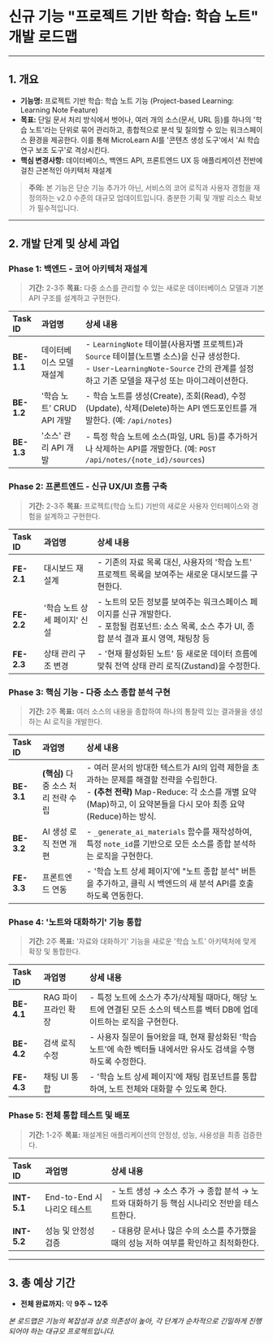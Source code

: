 # 신규 기능 "프로젝트 기반 학습: 학습 노트" 개발 로드맵

---

## 1. 개요

- **기능명:** 프로젝트 기반 학습: 학습 노트 기능 (Project-based Learning: Learning Note Feature)
- **목표:** 단일 문서 처리 방식에서 벗어나, 여러 개의 소스(문서, URL 등)를 하나의 '학습 노트'라는 단위로 묶어 관리하고, 종합적으로 분석 및 질의할 수 있는 워크스페이스 환경을 제공한다. 이를 통해 MicroLearn AI를 '콘텐츠 생성 도구'에서 'AI 학습 연구 보조 도구'로 격상시킨다.
- **핵심 변경사항:** 데이터베이스, 백엔드 API, 프론트엔드 UX 등 애플리케이션 전반에 걸친 근본적인 아키텍처 재설계

> **주의:** 본 기능은 단순 기능 추가가 아닌, 서비스의 코어 로직과 사용자 경험을 재정의하는 v2.0 수준의 대규모 업데이트입니다. 충분한 기획 및 개발 리소스 확보가 필수적입니다.

---

## 2. 개발 단계 및 상세 과업

### **Phase 1: 백엔드 - 코어 아키텍처 재설계**

> **기간:** 2-3주
> **목표:** 다중 소스를 관리할 수 있는 새로운 데이터베이스 모델과 기본 API 구조를 설계하고 구현한다.

| Task ID | 과업명 | 상세 내용 |
| :--- | :--- | :--- |
| **BE-1.1** | 데이터베이스 모델 재설계 | - `LearningNote` 테이블(사용자별 프로젝트)과 `Source` 테이블(노트별 소스)을 신규 생성한다.<br>- `User`-`LearningNote`-`Source` 간의 관계를 설정하고 기존 모델을 재구성 또는 마이그레이션한다. |
| **BE-1.2** | '학습 노트' CRUD API 개발 | - 학습 노트를 생성(Create), 조회(Read), 수정(Update), 삭제(Delete)하는 API 엔드포인트를 개발한다. (예: `/api/notes`) |
| **BE-1.3** | '소스' 관리 API 개발 | - 특정 학습 노트에 소스(파일, URL 등)를 추가하거나 삭제하는 API를 개발한다. (예: `POST /api/notes/{note_id}/sources`) |

### **Phase 2: 프론트엔드 - 신규 UX/UI 흐름 구축**

> **기간:** 2-3주
> **목표:** 프로젝트(학습 노트) 기반의 새로운 사용자 인터페이스와 경험을 설계하고 구현한다.

| Task ID | 과업명 | 상세 내용 |
| :--- | :--- | :--- |
| **FE-2.1** | 대시보드 재설계 | - 기존의 자료 목록 대신, 사용자의 '학습 노트' 프로젝트 목록을 보여주는 새로운 대시보드를 구현한다. |
| **FE-2.2** | '학습 노트 상세 페이지' 신설 | - 노트의 모든 정보를 보여주는 워크스페이스 페이지를 신규 개발한다.<br>- 포함될 컴포넌트: 소스 목록, 소스 추가 UI, 종합 분석 결과 표시 영역, 채팅창 등 |
| **FE-2.3** | 상태 관리 구조 변경 | - '현재 활성화된 노트' 등 새로운 데이터 흐름에 맞춰 전역 상태 관리 로직(Zustand)을 수정한다. |

### **Phase 3: 핵심 기능 - 다중 소스 종합 분석 구현**

> **기간:** 2주
> **목표:** 여러 소스의 내용을 종합하여 하나의 통찰력 있는 결과물을 생성하는 AI 로직을 개발한다.

| Task ID | 과업명 | 상세 내용 |
| :--- | :--- | :--- |
| **BE-3.1** | **(핵심)** 다중 소스 처리 전략 수립 | - 여러 문서의 방대한 텍스트가 AI의 입력 제한을 초과하는 문제를 해결할 전략을 수립한다.<br>- **(추천 전략)** Map-Reduce: 각 소스를 개별 요약(Map)하고, 이 요약본들을 다시 모아 최종 요약(Reduce)하는 방식. |
| **BE-3.2** | AI 생성 로직 전면 개편 | - `_generate_ai_materials` 함수를 재작성하여, 특정 `note_id`를 기반으로 모든 소스를 종합 분석하는 로직을 구현한다. |
| **FE-3.3** | 프론트엔드 연동 | - '학습 노트 상세 페이지'에 "노트 종합 분석" 버튼을 추가하고, 클릭 시 백엔드의 새 분석 API를 호출하도록 연동한다. |

### **Phase 4: '노트와 대화하기' 기능 통합**

> **기간:** 2주
> **목표:** '자료와 대화하기' 기능을 새로운 '학습 노트' 아키텍처에 맞게 확장 및 통합한다.

| Task ID | 과업명 | 상세 내용 |
| :--- | :--- | :--- |
| **BE-4.1** | RAG 파이프라인 확장 | - 특정 노트에 소스가 추가/삭제될 때마다, 해당 노트에 연결된 모든 소스의 텍스트를 벡터 DB에 업데이트하는 로직을 구현한다. |
| **BE-4.2** | 검색 로직 수정 | - 사용자 질문이 들어왔을 때, 현재 활성화된 '학습 노트'에 속한 벡터들 내에서만 유사도 검색을 수행하도록 수정한다. |
| **FE-4.3** | 채팅 UI 통합 | - '학습 노트 상세 페이지'에 채팅 컴포넌트를 통합하여, 노트 전체와 대화할 수 있도록 한다. |

### **Phase 5: 전체 통합 테스트 및 배포**

> **기간:** 1-2주
> **목표:** 재설계된 애플리케이션의 안정성, 성능, 사용성을 최종 검증한다.

| Task ID | 과업명 | 상세 내용 |
| :--- | :--- | :--- |
| **INT-5.1**| End-to-End 시나리오 테스트 | - 노트 생성 → 소스 추가 → 종합 분석 → 노트와 대화하기 등 핵심 시나리오 전반을 테스트한다. |
| **INT-5.2**| 성능 및 안정성 검증 | - 대용량 문서나 많은 수의 소스를 추가했을 때의 성능 저하 여부를 확인하고 최적화한다. |

---

## 3. 총 예상 기간

- **전체 완료까지:** 약 **9주 ~ 12주**

*본 로드맵은 기능의 복잡성과 상호 의존성이 높아, 각 단계가 순차적으로 긴밀하게 진행되어야 하는 대규모 프로젝트입니다.*
